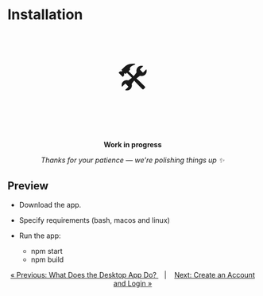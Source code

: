 # Installation

<p align="center" style="font-size: 64px;">🛠️</p>
<p align="center">
  <strong>Work in progress</strong>
</p>
<p align="center">
  <em>Thanks for your patience — we're polishing things up ✨</em>
</p>


## Preview

- Download the app.

- Specify requirements (bash, macos and linux)

- Run the app:
  - npm start
  - npm build

<p align="center">
  <a href="what_is.md">&laquo; Previous: What Does the Desktop App Do? </a> &nbsp;&nbsp;&nbsp;|&nbsp;&nbsp;&nbsp; <a href="login.md">Next: Create an Account and Login &raquo;</a>
</p>


